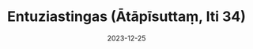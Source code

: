 ---
layout: page
title: 'Entuziastingas (Ātāpīsuttaṃ, Iti 34)'
category: bylota
index: 
sortIndex: 34
suttacentral: iti34
date: 2023-12-25
tags: 
---